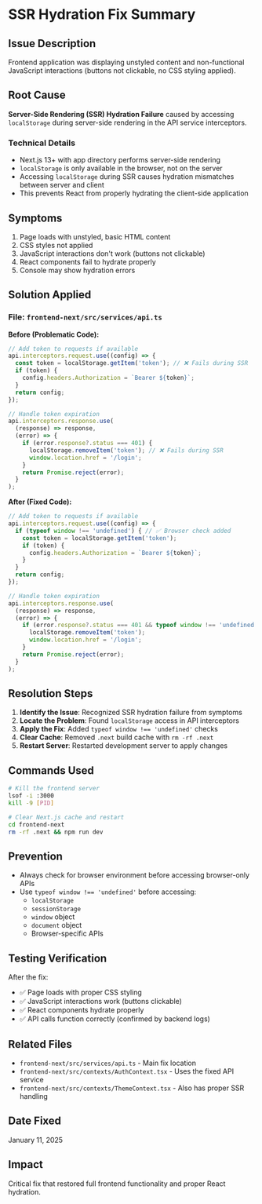 # SSR Hydration Fix Summary

## Issue Description
Frontend application was displaying unstyled content and non-functional JavaScript interactions (buttons not clickable, no CSS styling applied).

## Root Cause
**Server-Side Rendering (SSR) Hydration Failure** caused by accessing `localStorage` during server-side rendering in the API service interceptors.

### Technical Details
- Next.js 13+ with app directory performs server-side rendering
- `localStorage` is only available in the browser, not on the server
- Accessing `localStorage` during SSR causes hydration mismatches between server and client
- This prevents React from properly hydrating the client-side application

## Symptoms
1. Page loads with unstyled, basic HTML content
2. CSS styles not applied
3. JavaScript interactions don't work (buttons not clickable)
4. React components fail to hydrate properly
5. Console may show hydration errors

## Solution Applied

### File: `frontend-next/src/services/api.ts`

**Before (Problematic Code):**
```javascript
// Add token to requests if available
api.interceptors.request.use((config) => {
  const token = localStorage.getItem('token'); // ❌ Fails during SSR
  if (token) {
    config.headers.Authorization = `Bearer ${token}`;
  }
  return config;
});

// Handle token expiration
api.interceptors.response.use(
  (response) => response,
  (error) => {
    if (error.response?.status === 401) {
      localStorage.removeItem('token'); // ❌ Fails during SSR
      window.location.href = '/login';
    }
    return Promise.reject(error);
  }
);
```

**After (Fixed Code):**
```javascript
// Add token to requests if available
api.interceptors.request.use((config) => {
  if (typeof window !== 'undefined') { // ✅ Browser check added
    const token = localStorage.getItem('token');
    if (token) {
      config.headers.Authorization = `Bearer ${token}`;
    }
  }
  return config;
});

// Handle token expiration
api.interceptors.response.use(
  (response) => response,
  (error) => {
    if (error.response?.status === 401 && typeof window !== 'undefined') { // ✅ Browser check added
      localStorage.removeItem('token');
      window.location.href = '/login';
    }
    return Promise.reject(error);
  }
);
```

## Resolution Steps
1. **Identify the Issue**: Recognized SSR hydration failure from symptoms
2. **Locate the Problem**: Found `localStorage` access in API interceptors
3. **Apply the Fix**: Added `typeof window !== 'undefined'` checks
4. **Clear Cache**: Removed `.next` build cache with `rm -rf .next`
5. **Restart Server**: Restarted development server to apply changes

## Commands Used
```bash
# Kill the frontend server
lsof -i :3000
kill -9 [PID]

# Clear Next.js cache and restart
cd frontend-next
rm -rf .next && npm run dev
```

## Prevention
- Always check for browser environment before accessing browser-only APIs
- Use `typeof window !== 'undefined'` before accessing:
  - `localStorage`
  - `sessionStorage`
  - `window` object
  - `document` object
  - Browser-specific APIs

## Testing Verification
After the fix:
- ✅ Page loads with proper CSS styling
- ✅ JavaScript interactions work (buttons clickable)
- ✅ React components hydrate properly
- ✅ API calls function correctly (confirmed by backend logs)

## Related Files
- `frontend-next/src/services/api.ts` - Main fix location
- `frontend-next/src/contexts/AuthContext.tsx` - Uses the fixed API service
- `frontend-next/src/contexts/ThemeContext.tsx` - Also has proper SSR handling

## Date Fixed
January 11, 2025

## Impact
Critical fix that restored full frontend functionality and proper React hydration.